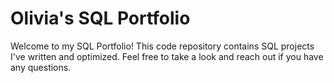 # Olivia's SQL Portfolio
Welcome to my SQL Portfolio! This code repository contains SQL projects I've written and optimized. Feel free to take a look and reach out if you have any questions.
